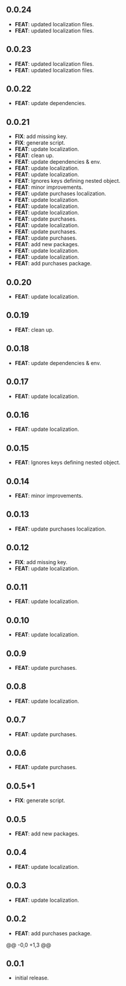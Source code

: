 ## 0.0.24

 - **FEAT**: updated localization files.
 - **FEAT**: updated localization files.

## 0.0.23

 - **FEAT**: updated localization files.
 - **FEAT**: updated localization files.

## 0.0.22

 - **FEAT**: update dependencies.

## 0.0.21

 - **FIX**: add missing key.
 - **FIX**: generate script.
 - **FEAT**: update localization.
 - **FEAT**: clean up.
 - **FEAT**: update dependencies & env.
 - **FEAT**: update localization.
 - **FEAT**: update localization.
 - **FEAT**: Ignores keys defining nested object.
 - **FEAT**: minor improvements.
 - **FEAT**: update purchases localization.
 - **FEAT**: update localization.
 - **FEAT**: update localization.
 - **FEAT**: update localization.
 - **FEAT**: update purchases.
 - **FEAT**: update localization.
 - **FEAT**: update purchases.
 - **FEAT**: update purchases.
 - **FEAT**: add new packages.
 - **FEAT**: update localization.
 - **FEAT**: update localization.
 - **FEAT**: add purchases package.

## 0.0.20

 - **FEAT**: update localization.

## 0.0.19

 - **FEAT**: clean up.

## 0.0.18

 - **FEAT**: update dependencies & env.

## 0.0.17

 - **FEAT**: update localization.

## 0.0.16

 - **FEAT**: update localization.

## 0.0.15

 - **FEAT**: Ignores keys defining nested object.

## 0.0.14

 - **FEAT**: minor improvements.

## 0.0.13

 - **FEAT**: update purchases localization.

## 0.0.12

 - **FIX**: add missing key.
 - **FEAT**: update localization.

## 0.0.11

 - **FEAT**: update localization.

## 0.0.10

 - **FEAT**: update localization.

## 0.0.9

 - **FEAT**: update purchases.

## 0.0.8

 - **FEAT**: update localization.

## 0.0.7

 - **FEAT**: update purchases.

## 0.0.6

 - **FEAT**: update purchases.

## 0.0.5+1

 - **FIX**: generate script.

## 0.0.5

 - **FEAT**: add new packages.

## 0.0.4

 - **FEAT**: update localization.

## 0.0.3

 - **FEAT**: update localization.

## 0.0.2

 - **FEAT**: add purchases package.

@@ -0,0 +1,3 @@

## 0.0.1

- initial release.
